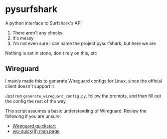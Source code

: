 # pysurfshark

A python interface to Surfshark's API

1) There aren't any checks
2) It's messy
4) I'm not even sure I can name the project pysurfshark, but here we are

Nothing is set in stone, don't rely on this, etc

## Wireguard

I mainly made this to generate Wireguard configs for Linux, since the official client doesn't support it

Just run `generate_wireguard_config.py`, follow the prompts, and then fill out the config the rest of the way

This script assumes a basic understanding of Wireguard. Review the following if you are unsure:
* [Wireguard quickstart](https://www.wireguard.com/quickstart/)
* [wg-quick(8) man page](https://git.zx2c4.com/wireguard-tools/about/src/man/wg-quick.8)
